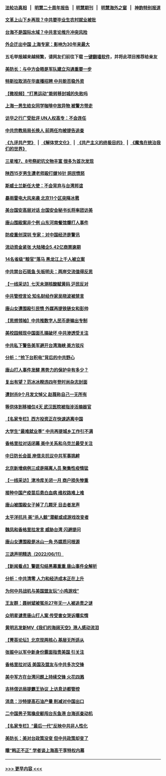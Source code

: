 #### [法轮功真相](https://github.com/gfw-breaker/truth/blob/master/README.md?t=0) &nbsp;&nbsp;|&nbsp;&nbsp; [明慧二十周年报告](https://github.com/gfw-breaker/mh-reports/blob/master/README.md?t=0) &nbsp;&nbsp;|&nbsp;&nbsp;[明慧期刊](https://github.com/gfw-breaker/mh-qikan) &nbsp;&nbsp;|&nbsp;&nbsp; [明慧海外之窗](https://github.com/gfw-breaker/mh-news/blob/master/README.md?t=0) &nbsp;&nbsp;|&nbsp;&nbsp; [神韵特别报道](https://github.com/gfw-breaker/mh-news/blob/master/shenyun.md?t=0)
#### [文革上山下乡再现？中共要毕业生农村就业被批](../pages/nsc413/n13758857.md?t=06140251) 
#### [台海不是国际水域？中共言论推升冲突风险](../pages/nsc413/n13758829.md?t=06140251) 
#### [外企迁出中国 上海专家：影响为30年来最大](../pages/nsc413/n13758317.md?t=06140251) 
#### 五毛举报越来越频繁，请网友们前往下载 [一键翻墙软件](https://github.com/gfw-breaker/ssr-accounts)，并将此项目推荐给亲友
#### [美防长：与中方会晤是军队建立沟通重要一步](../pages/nsc413/n13758740.md?t=06140251) 
#### [特斯拉取消在华直播招聘 中共能否稳外资](../pages/nsc413/n13758840.md?t=06140251) 
#### [【微视频】“打黑运动”能转移封城的失败吗](../pages/nsc413/n13758771.md?t=06140251) 
#### [上海一男生给女同学咖啡中放异物 被警方带走](../pages/nsc413/n13758438.md?t=06140251) 
#### [访华之行广受批评 UN人权高专：不会连任](../pages/nsc413/n13758655.md?t=06140251) 
#### [中共宗教局局长换人 前两任均被提告追查](../pages/nsc413/n13758592.md?t=06140251) 
#### [《九评共产党》](https://github.com/begood0513/9ping.md/blob/master/README.md) &nbsp;|&nbsp; [《解体党文化》](../../../../jtdwh.md/blob/master/README.md)  &nbsp;|&nbsp; [《共产主义的终极目的》](../../../../gczydzjmd.md/blob/master/README.md) &nbsp;|&nbsp; [《魔鬼在统治我们的世界》](../../../../mgztzwmdsj.md/blob/master/README.md) 
#### [三星堆7、8号祭祀坑文物丰富 很多为首次发现](../pages/nsc413/n13758629.md?t=06140251) 
#### [陕西15岁男生遭老师殴打缝16针 网民愤怒](../pages/nsc413/n13758573.md?t=06140251) 
#### [斯威士兰新任大使：不会背弃与台湾邦谊](../pages/nsc413/n13758561.md?t=06140251) 
#### [暴雨雷电大风来袭 北京11个区突降冰雹](../pages/nsc413/n13758385.md?t=06140251) 
#### [美台国安高层对话 台国安会秘书长将率团访美](../pages/nsc413/n13758511.md?t=06140251) 
#### [唐山围殴案非个例 山东河南餐馆爆打人事件](../pages/nsc413/n13758535.md?t=06140251) 
#### [防疫重创深圳 专家：对中国经济是警讯](../pages/nsc413/n13758467.md?t=06140251) 
#### [流动资金紧张 大陆猪企5.42亿商票逾期](../pages/nsc413/n13758510.md?t=06140251) 
#### [14名省级“粮官”落马 黑龙江上千人被立案](../pages/nsc413/n13758355.md?t=06140251) 
#### [中共禁台石斑鱼 矢板明夫：两岸交流值得反思](../pages/nsc413/n13758287.md?t=06140251) 
#### [【一线采访】七天未测核酸赋黄码 沪民反对](../pages/nsc413/n13758088.md?t=06140251) 
#### [中共管控言论 知名财经作家吴晓波被禁言](../pages/nsc413/n13758214.md?t=06140251) 
#### [唐山女遭围殴引民愤 外媒再提铁链女和彭帅](../pages/nsc413/n13758095.md?t=06140251) 
#### [【思想领袖】中共推数字人民币是输出专制](../pages/nsc413/n13742264.md?t=06140251) 
#### [美校园频现中国面孔搞破坏 中共渗透受关注](../pages/nsc413/n13758129.md?t=06140251) 
#### [中共私下警告美军避开台湾海峡 美方驳斥](../pages/nsc413/n13758085.md?t=06140251) 
#### [分析：“抢下台积电”背后的中共野心](../pages/nsc413/n13758053.md?t=06140251) 
#### [唐山打人事件发酵 黑势力的保护伞有多少？](../pages/nsc413/n13757982.md?t=06140251) 
#### [复出有望？范冰冰睽违四年登时尚杂志封面](../pages/nsc413/n13757972.md?t=06140251) 
#### [遭封杀9个月发文悼父 赵薇称自己一无所有](../pages/nsc413/n13758012.md?t=06140251) 
#### [等供体到移植仅4天 武汉医院被指涉活摘器官](../pages/nsc413/n13758039.md?t=06140251) 
#### [【名家专栏】西方投资正在快速逃离中国](../pages/nsc413/n13757817.md?t=06140251) 
#### [大学生“最难就业季” 中共再提城乡工作引不满](../pages/nsc413/n13757951.md?t=06140251) 
#### [香格里拉对话闭幕 美中关系和乌克兰最受关注](../pages/nsc413/n13757929.md?t=06140251) 
#### [中日防长会面 岸信夫抗议中共军事挑衅](../pages/nsc413/n13757815.md?t=06140251) 
#### [北京新增病例三成是隔离人员 聚集性疫情猛](../pages/nsc413/n13757776.md?t=06140251) 
#### [【一线采访】津冷库关闭一月 商户损失惨重](../pages/nsc413/n13757772.md?t=06140251) 
#### [接种中国产疫苗后患白血病 维权路难上难](../pages/nsc413/n13757363.md?t=06140251) 
#### [唐山被围殴女子掉了几颗牙 目击者发声](../pages/nsc413/n13757580.md?t=06140251) 
#### [太平洋抗共 美“杀人鲸”潜艇或成游戏改变者](../pages/nsc413/n13754341.md?t=06140251) 
#### [魏凤和香格里拉发言 威胁台湾 闪避提问](../pages/nsc413/n13757352.md?t=06140251) 
#### [唐山女遭围殴是冰山一角 外媒质问根源](../pages/nsc413/n13757467.md?t=06140251) 
#### [三退声明精选（2022/06/11）](../pages/nsc413/n13757523.md?t=06140251) 
#### [【新闻看点】警匪勾结黑幕重重 唐山事件全解析](../pages/nsc413/n13757354.md?t=06140251) 
#### [分析：中共清零 人力和经济成本正在上升](../pages/nsc413/n13757351.md?t=06140251) 
#### [为何中共战机与美国盟友玩“小鸡游戏”](../pages/nsc413/n13757366.md?t=06140251) 
#### [王友群：聂树斌被冤杀27年无一人被追责之谜](../pages/nsc413/n13757410.md?t=06140251) 
#### [众明星谴责唐山打人案 传受害女哭诉曝实情](../pages/nsc413/n13757367.md?t=06140251) 
#### [黄明志发新MV《我们的海阔天空》港人感动流泪](../pages/nsc413/n13757350.md?t=06140251) 
#### [【菁英论坛】北京现两核心 基层无所适从](../pages/nsc413/n13757348.md?t=06140251) 
#### [张振中以军中新身份露面指责美国 引关注](../pages/nsc413/n13757337.md?t=06140251) 
#### [香格里拉对话 美国及盟友与中共多次交锋](../pages/nsc413/n13757263.md?t=06140251) 
#### [美中军方在台湾问题上持续交锋 火花四溅](../pages/nsc413/n13757334.md?t=06140251) 
#### [吉林信访局提霸王协议 上访息访都管控](../pages/nsc413/n13757307.md?t=06140251) 
#### [消息：沙特提高石油产量 削减对中国出口](../pages/nsc413/n13757295.md?t=06140251) 
#### [二中国男子驾橡皮艇闯台东鱼港 台海巡查动机](../pages/nsc413/n13757297.md?t=06140251) 
#### [【名家专栏】“最后一代”反映中共非人性化](../pages/nsc413/n13756676.md?t=06140251) 
#### [美防长：美对台政策没变 但中共政策却变了](../pages/nsc413/n13757281.md?t=06140251) 
#### [曝“韩正不正” 学者谈上海高干享特权内幕](../pages/nsc413/n13757212.md?t=06140251) 

----
#### [ >>> 更早内容 <<< ](../indexes/nsc413-earlier.md)
